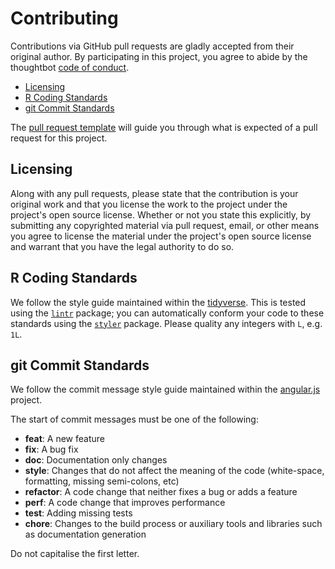 # Contributing

Contributions via GitHub pull requests are gladly accepted from their original author. By participating in this project, you agree to abide by the thoughtbot [code of conduct](https://thoughtbot.com/open-source-code-of-conduct).

* [Licensing](#license)
* [R Coding Standards](#r)
* [git Commit Standards](#git)

The [pull request template](./pull_request_template.md) will guide you through what is expected of a pull request for this project.

## <a name="license"></a> Licensing

Along with any pull requests, please state that the contribution is your original work and that you license the work to the project under the project's open source license. Whether or not you state this explicitly, by submitting any copyrighted material via pull request, email, or other means you agree to license the material under the project's open source license and warrant that you have the legal authority to do so.

## <a name="r"></a> R Coding Standards

We follow the style guide maintained within the [tidyverse](http://style.tidyverse.org). This is tested using the [`lintr`](https://github.com/jimhester/lintr) package; you can automatically conform your code to these standards using the [`styler`](https://github.com/r-lib/styler) package. Please quality any integers with `L`, e.g. `1L`.

## <a name="git"></a> git Commit Standards

We follow the commit message style guide maintained within the [angular.js](https://github.com/angular/angular.js/blob/master/CONTRIBUTING.md#commit) project.

The start of commit messages must be one of the following:

* **feat**: A new feature
* **fix**: A bug fix
* **doc**: Documentation only changes
* **style**: Changes that do not affect the meaning of the code (white-space, formatting, missing semi-colons, etc)
* **refactor**: A code change that neither fixes a bug or adds a feature
* **perf**: A code change that improves performance
* **test**: Adding missing tests
* **chore**: Changes to the build process or auxiliary tools and libraries such as documentation generation

Do not capitalise the first letter.
